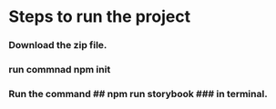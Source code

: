 # Steps to run the project

### Download the zip file.
### run commnad npm init
### Run the command ## npm run storybook ### in terminal.
